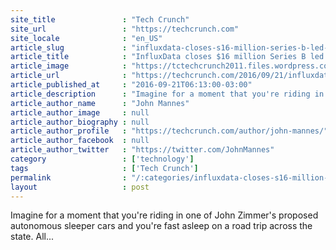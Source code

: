 ```yaml
---
site_title               : "Tech Crunch"
site_url                 : "https://techcrunch.com"
site_locale              : "en_US"
article_slug             : "influxdata-closes-s16-million-series-b-led-by-battery-ventures-to-organize-iot-data"
article_title            : "InfluxData closes $16 million Series B led by Battery Ventures to organize IOT data"
article_image            : "https://tctechcrunch2011.files.wordpress.com/2016/09/gettyimages-527031096.jpg?w=764&h=400&crop=1"
article_url              : "https://techcrunch.com/2016/09/21/influxdata-closes-16-million-series-b-led-by-battery-ventures-to-organize-iot-data/"
article_published_at     : "2016-09-21T06:13:00-03:00"
article_description      : "Imagine for a moment that you're riding in one of John Zimmer's proposed autonomous sleeper cars and you're fast asleep on a road trip across the state. All..."
article_author_name      : "John Mannes"
article_author_image     : null
article_author_biography : null
article_author_profile   : "https://techcrunch.com/author/john-mannes/"
article_author_facebook  : null
article_author_twitter   : "https://twitter.com/JohnMannes"
category                 : ['technology']
tags                     : ['Tech Crunch']
permalink                : "/:categories/influxdata-closes-s16-million-series-b-led-by-battery-ventures-to-organize-iot-data/"
layout                   : post
---
```


Imagine for a moment that you're riding in one of John Zimmer's proposed autonomous sleeper cars and you're fast asleep on a road trip across the state. All...
